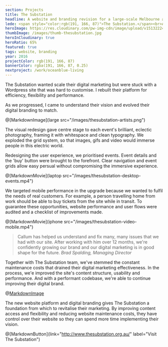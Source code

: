 ```yaml
---
section: Projects
title: The Substation
headline: A website and branding revision for a large-scale Melbourne arts venue.
lede: <span style="color:rgb(191, 166, 87)">The Substation.</span><br>A website and branding revision for the large-scale Melbourne arts venue.
heroImage: https://res.cloudinary.com/pw-img-cdn/image/upload/v1513222499/thesubstation-hero-THIS_baprpq.jpg
thumbImage: /images/thumb-thesubstation.jpg
heroInCloudinary: true
heroRatio: 65%
featured: true
tags: website, branding
year: 2016
projectColor: rgb(191, 166, 87)
bannerColor: rgba(191, 166, 87, 0.25)
nextproject: /work/oceanblue-living
---
```


The Substation wanted scale their digital marketing but were stuck with a Wordpress site that was hard to customise. I rebuilt their platform for
efficiency, flexibility and performance.

As we progressed, I came to understand their vision and evolved their digital branding
to match.

@[MarkdownImage](large src="/images/thesubstation-artists.png")

The visual redesign gave centre stage to each event's brilliant, eclectic photography, framing it with whitespace and clean typography. We
exploded the grid system, so that images, gifs and video would immerse people in this electric world.

Redesigning the user experience, we prioritised events. Event details and the 'buy' button were brought to the forefront. Clear navigation and
event grids allow easy persual without compromising the immersive experience.

@[MarkdownMovie](laptop src="/images/thesubstation-desktop-events.mp4")

We targeted mobile performance in the upgrade because we wanted to fulfil the needs of real customers. For example, a person travelling home from work should be able to buy tickets from the site while in transit. To guarantee these opportunities, website performance and user flows were audited and a checklist of improvements made.

@[MarkdownMovie](iphone src="/images/thesubstation-video-mobile.mp4")

> Callum has helped us understand and fix many, many issues that we had with our site.
> After working with him over 12 months, we're confidently growing our brand and our digital marketing
> is in good shape for the future. _Brad Spalding, Managing Director_

Together with The Substation team, we've stemmed the constant maintenance costs that drained their digital
marketing effectiveness. In the process, we'e improved the site's content structure, usability and performance.
And with a performant codebase, we're able to continue improving their digital brand.

@[MarkdownImage](src="https://res.cloudinary.com/pw-img-cdn/image/upload/v1513228134/okok/thesubstation-emma-collard.jpg")

The new website platform and digital branding gives The Substation a foundation from which to revitalise their
marketing. By improving content access and flexibility and reducing website maintenance costs,
they have control over their website so they can spend more time implementing their vision.

@[MarkdownButton](link="http://www.thesubstation.org.au/" label="Visit The Substation")
